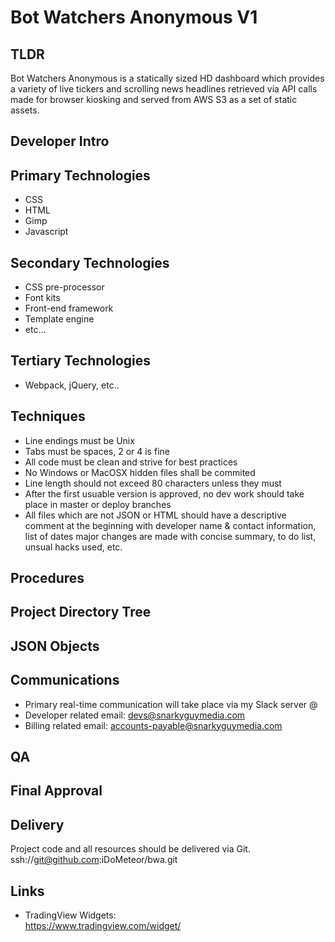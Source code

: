 # Bot Watchers Anonymous V1

## TLDR

Bot Watchers Anonymous is a statically sized HD dashboard which provides a variety of live tickers and scrolling news headlines retrieved via API calls made for browser kiosking and served from AWS S3 as a set of static assets.

## Developer Intro



## Primary Technologies

* CSS
* HTML
* Gimp
* Javascript

## Secondary Technologies

* CSS pre-processor
* Font kits
* Front-end framework
* Template engine
* etc...


## Tertiary Technologies

* Webpack, jQuery, etc..


## Techniques

* Line endings must be Unix
* Tabs must be spaces, 2 or 4 is fine
* All code must be clean and strive for best practices
* No Windows or MacOSX hidden files shall be commited
* Line length should not exceed 80 characters unless they must
* After the first usuable version is approved, no dev work should take place in master or deploy branches
* All files which are not JSON or HTML should have a descriptive comment at the beginning with developer name & contact information, list of dates major changes are made with concise summary, to do list, unsual hacks used, etc.

## Procedures



## Project Directory Tree



## JSON Objects



## Communications

* Primary real-time communication will take place via my Slack server @ 
* Developer related email: devs@snarkyguymedia.com
* Billing related email: accounts-payable@snarkyguymedia.com


## QA



## Final Approval


## Delivery

Project code and all resources should be delivered via Git.
ssh://git@github.com:iDoMeteor/bwa.git



## Links

* TradingView Widgets:  
  https://www.tradingview.com/widget/
  